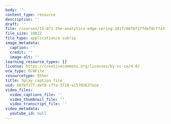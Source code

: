 ```yaml
---
body: ''
content_type: resource
description: ''
draft: ''
file: /courses/15-071-the-analytics-edge-spring-2017/66fbf27fdef8cffa3f10a15702637ace_W5zVgQ4SbX8.srt
file_size: 10022
file_type: application/x-subrip
image_metadata:
  caption: ''
  credit: ''
  image-alt: ''
learning_resource_types: []
license: https://creativecommons.org/licenses/by-nc-sa/4.0/
ocw_type: OCWFile
resourcetype: Other
title: 3play caption file
uid: 66fbf27f-def8-cffa-3f10-a15702637ace
video_files:
  video_captions_file: ''
  video_thumbnail_file: ''
  video_transcript_file: ''
video_metadata:
  youtube_id: null
---
```

